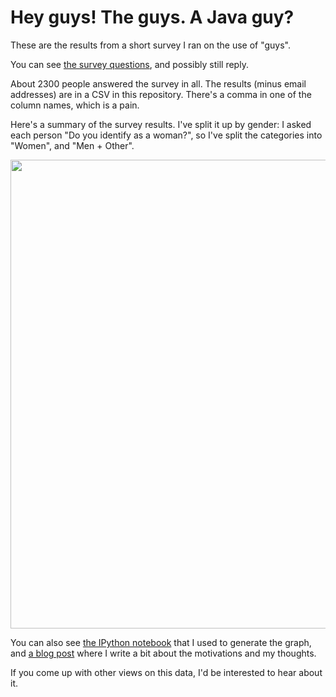 Hey guys! The guys. A Java guy?
===============================

These are the results from a short survey I ran on the use of "guys".

You can see
[the survey questions](https://docs.google.com/forms/d/1qg85hU7hfjqDgydlfa16UveuENFjgp23WlfkRNsnm48/viewform), and possibly still reply.

About 2300 people answered the survey in all. The results (minus email addresses) are in a CSV in this repository. There's a comma in one of the column names, which is a pain.

Here's a summary of the survey results. I've split it up by gender: I
asked each person "Do you identify as a woman?", so I've split the
categories into "Women", and "Men + Other".

<img src="https://raw.github.com/jvns/guys-guys-guys/master/images/guys-guys-guys-chart.png" width="750px">

You can also see [the IPython notebook](http://nbviewer.ipython.org/github/jvns/guys-guys-guys/blob/master/The%20guys.ipynb) that I used to generate the graph, and [a blog post](http://jvns.ca/blog/2013/12/27/guys-guys-guys/) where I write a bit about the motivations and my thoughts.

If you come up with other views on this data, I'd be interested to hear about it.
